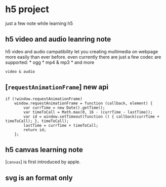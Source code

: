 # h5 project
just a few note while learning h5

## h5 video and audio leanring note
h5 video and audio campatibility let you creating multimedia on webpage more easily than ever before.
even currently there are just a few codec are supported:
	* ogg
	* mp4 & mp3
	* and more

````
video & audio
````

## [`requestAnimationFrame`] new api
````
if (!window.requestAnimationFrame)
	window.requestAnimationFrame = function (callback, element) {
	    var currTime = new Date().getTime();
	    var timeToCall = Math.max(0, 16 - (currTime - lastTime));
	    var id = window.setTimeout(function () { callback(currTime + timeToCall); }, timeToCall);
	    lastTime = currTime + timeToCall;
	    return id;
	};
````

## h5 canvas learning note
[`canvas`] is first introduced by apple.

## svg is an format only
